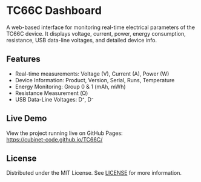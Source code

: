 # TC66C Dashboard

A web-based interface for monitoring real-time electrical parameters of the TC66C device. It displays voltage, current, power, energy consumption, resistance, USB data-line voltages, and detailed device info.

## Features

- Real-time measurements: Voltage (V), Current (A), Power (W)  
- Device Information: Product, Version, Serial, Runs, Temperature  
- Energy Monitoring: Group 0 & 1 (mAh, mWh)  
- Resistance Measurement (Ω)  
- USB Data-Line Voltages: D⁺, D⁻  

## Live Demo

View the project running live on GitHub Pages:  
https://cubinet-code.github.io/TC66C/

## License

Distributed under the MIT License. See [LICENSE](./LICENSE) for more information.

